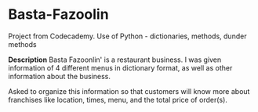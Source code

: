 # Basta-Fazoolin
Project from Codecademy. Use of Python - dictionaries, methods, dunder methods

<b>Description</b>
Basta Fazoonlin' is a restaurant business. I was given information of 4 different menus in dictionary format, as well as other information about the business.

Asked to organize this information so that customers will know more about franchises like location, times, menu, and the total price of order(s).
